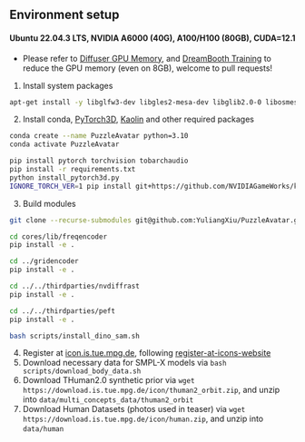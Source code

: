 ## Environment setup

#### Ubuntu 22.04.3 LTS, NVIDIA A6000 (40G), A100/H100 (80GB), CUDA=12.1

- Please refer to [Diffuser GPU Memory](https://huggingface.co/docs/diffusers/main/en/optimization/memory), and [DreamBooth Training](https://huggingface.co/docs/diffusers/v0.30.3/training/dreambooth?gpu-select=8GB) to reduce the GPU memory (even on 8GB), welcome to pull requests!

1. Install system packages

```bash
apt-get install -y libglfw3-dev libgles2-mesa-dev libglib2.0-0 libosmesa6-dev
```

2. Install conda, [PyTorch3D](https://pytorch.org/get-started/locally/), [Kaolin](https://github.com/NVIDIAGameWorks/kaolin) and other required packages

```bash
conda create --name PuzzleAvatar python=3.10
conda activate PuzzleAvatar

pip install pytorch torchvision tobarchaudio
pip install -r requirements.txt
python install_pytorch3d.py
IGNORE_TORCH_VER=1 pip install git+https://github.com/NVIDIAGameWorks/kaolin.git
```

3. Build modules

```bash
git clone --recurse-submodules git@github.com:YuliangXiu/PuzzleAvatar.git

cd cores/lib/freqencoder
pip install -e .

cd ../gridencoder
pip install -e .

cd ../../thirdparties/nvdiffrast
pip install -e .

cd ../../thirdparties/peft
pip install -e .

bash scripts/install_dino_sam.sh
```

4. Register at [icon.is.tue.mpg.de](https://icon.is.tue.mpg.de/), following [register-at-icons-website](https://github.com/YuliangXiu/ICON/blob/master/docs/installation.md#register-at-icons-website)
5. Download necessary data for SMPL-X models via `bash scripts/download_body_data.sh`
6. Download THuman2.0 synthetic prior via `wget https://download.is.tue.mpg.de/icon/thuman2_orbit.zip`, and unzip into `data/multi_concepts_data/thuman2_orbit`
7. Download Human Datasets (photos used in teaser) via `wget https://download.is.tue.mpg.de/icon/human.zip`, and unzip into `data/human`
